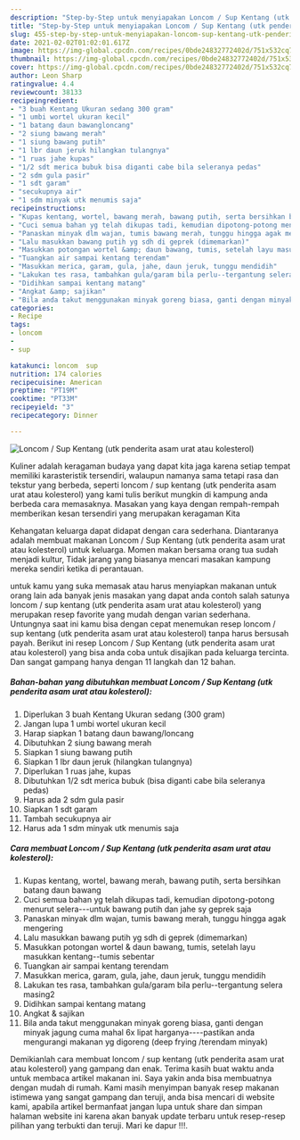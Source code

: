 ```yaml
---
description: "Step-by-Step untuk menyiapakan Loncom / Sup Kentang (utk penderita asam urat atau kolesterol) Teruji"
title: "Step-by-Step untuk menyiapakan Loncom / Sup Kentang (utk penderita asam urat atau kolesterol) Teruji"
slug: 455-step-by-step-untuk-menyiapakan-loncom-sup-kentang-utk-penderita-asam-urat-atau-kolesterol-teruji
date: 2021-02-02T01:02:01.617Z
image: https://img-global.cpcdn.com/recipes/0bde24832772402d/751x532cq70/loncom-sup-kentang-utk-penderita-asam-urat-atau-kolesterol-foto-resep-utama.jpg
thumbnail: https://img-global.cpcdn.com/recipes/0bde24832772402d/751x532cq70/loncom-sup-kentang-utk-penderita-asam-urat-atau-kolesterol-foto-resep-utama.jpg
cover: https://img-global.cpcdn.com/recipes/0bde24832772402d/751x532cq70/loncom-sup-kentang-utk-penderita-asam-urat-atau-kolesterol-foto-resep-utama.jpg
author: Leon Sharp
ratingvalue: 4.4
reviewcount: 38133
recipeingredient:
- "3 buah Kentang Ukuran sedang 300 gram"
- "1 umbi wortel ukuran kecil"
- "1 batang daun bawangloncang"
- "2 siung bawang merah"
- "1 siung bawang putih"
- "1 lbr daun jeruk hilangkan tulangnya"
- "1 ruas jahe kupas"
- "1/2 sdt merica bubuk bisa diganti cabe bila seleranya pedas"
- "2 sdm gula pasir"
- "1 sdt garam"
- "secukupnya air"
- "1 sdm minyak utk menumis saja"
recipeinstructions:
- "Kupas kentang, wortel, bawang merah, bawang putih, serta bersihkan batang daun bawang"
- "Cuci semua bahan yg telah dikupas tadi, kemudian dipotong-potong menurut selera---untuk bawang putih dan jahe sy geprek saja"
- "Panaskan minyak dlm wajan, tumis bawang merah, tunggu hingga agak mengering"
- "Lalu masukkan bawang putih yg sdh di geprek (dimemarkan)"
- "Masukkan potongan wortel &amp; daun bawang, tumis, setelah layu masukkan kentang--tumis sebentar"
- "Tuangkan air sampai kentang terendam"
- "Masukkan merica, garam, gula, jahe, daun jeruk, tunggu mendidih"
- "Lakukan tes rasa, tambahkan gula/garam bila perlu--tergantung selera masing2"
- "Didihkan sampai kentang matang"
- "Angkat &amp; sajikan"
- "Bila anda takut menggunakan minyak goreng biasa, ganti dengan minyak jagung cuma mahal 6x lipat harganya----pastikan anda mengurangi makanan yg digoreng (deep frying /terendam minyak)"
categories:
- Recipe
tags:
- loncom
- 
- sup

katakunci: loncom  sup 
nutrition: 174 calories
recipecuisine: American
preptime: "PT19M"
cooktime: "PT33M"
recipeyield: "3"
recipecategory: Dinner

---
```



![Loncom / Sup Kentang (utk penderita asam urat atau kolesterol)](https://img-global.cpcdn.com/recipes/0bde24832772402d/751x532cq70/loncom-sup-kentang-utk-penderita-asam-urat-atau-kolesterol-foto-resep-utama.jpg)

Kuliner adalah keragaman budaya yang dapat kita jaga karena setiap tempat memiliki karasteristik tersendiri, walaupun namanya sama tetapi rasa dan tekstur yang berbeda, seperti loncom / sup kentang (utk penderita asam urat atau kolesterol) yang kami tulis berikut mungkin di kampung anda berbeda cara memasaknya. Masakan yang kaya dengan rempah-rempah memberikan kesan tersendiri yang merupakan keragaman Kita



Kehangatan keluarga dapat didapat dengan cara sederhana. Diantaranya adalah membuat makanan Loncom / Sup Kentang (utk penderita asam urat atau kolesterol) untuk keluarga. Momen makan bersama orang tua sudah menjadi kultur, Tidak jarang yang biasanya mencari masakan kampung mereka sendiri ketika di perantauan.

untuk kamu yang suka memasak atau harus menyiapkan makanan untuk orang lain ada banyak jenis masakan yang dapat anda contoh salah satunya loncom / sup kentang (utk penderita asam urat atau kolesterol) yang merupakan resep favorite yang mudah dengan varian sederhana. Untungnya saat ini kamu bisa dengan cepat menemukan resep loncom / sup kentang (utk penderita asam urat atau kolesterol) tanpa harus bersusah payah.
Berikut ini resep Loncom / Sup Kentang (utk penderita asam urat atau kolesterol) yang bisa anda coba untuk disajikan pada keluarga tercinta. Dan sangat gampang hanya dengan 11 langkah dan 12 bahan.


<!--inarticleads1-->

##### Bahan-bahan yang dibutuhkan membuat Loncom / Sup Kentang (utk penderita asam urat atau kolesterol):

1. Diperlukan 3 buah Kentang Ukuran sedang (300 gram)
1. Jangan lupa 1 umbi wortel ukuran kecil
1. Harap siapkan 1 batang daun bawang/loncang
1. Dibutuhkan 2 siung bawang merah
1. Siapkan 1 siung bawang putih
1. Siapkan 1 lbr daun jeruk (hilangkan tulangnya)
1. Diperlukan 1 ruas jahe, kupas
1. Dibutuhkan 1/2 sdt merica bubuk (bisa diganti cabe bila seleranya pedas)
1. Harus ada 2 sdm gula pasir
1. Siapkan 1 sdt garam
1. Tambah secukupnya air
1. Harus ada 1 sdm minyak utk menumis saja




<!--inarticleads2-->

##### Cara membuat  Loncom / Sup Kentang (utk penderita asam urat atau kolesterol):

1. Kupas kentang, wortel, bawang merah, bawang putih, serta bersihkan batang daun bawang
1. Cuci semua bahan yg telah dikupas tadi, kemudian dipotong-potong menurut selera---untuk bawang putih dan jahe sy geprek saja
1. Panaskan minyak dlm wajan, tumis bawang merah, tunggu hingga agak mengering
1. Lalu masukkan bawang putih yg sdh di geprek (dimemarkan)
1. Masukkan potongan wortel &amp; daun bawang, tumis, setelah layu masukkan kentang--tumis sebentar
1. Tuangkan air sampai kentang terendam
1. Masukkan merica, garam, gula, jahe, daun jeruk, tunggu mendidih
1. Lakukan tes rasa, tambahkan gula/garam bila perlu--tergantung selera masing2
1. Didihkan sampai kentang matang
1. Angkat &amp; sajikan
1. Bila anda takut menggunakan minyak goreng biasa, ganti dengan minyak jagung cuma mahal 6x lipat harganya----pastikan anda mengurangi makanan yg digoreng (deep frying /terendam minyak)




Demikianlah cara membuat loncom / sup kentang (utk penderita asam urat atau kolesterol) yang gampang dan enak. Terima kasih buat waktu anda untuk membaca artikel makanan ini. Saya yakin anda bisa membuatnya dengan mudah di rumah. Kami masih menyimpan banyak resep makanan istimewa yang sangat gampang dan teruji, anda bisa mencari di website kami, apabila artikel bermanfaat jangan lupa untuk share dan simpan halaman website ini karena akan banyak update terbaru untuk resep-resep pilihan yang terbukti dan teruji. Mari ke dapur !!!. 
